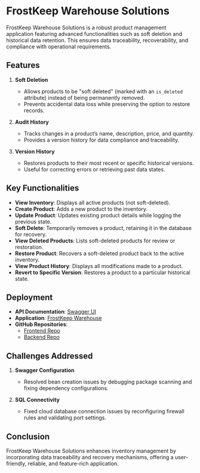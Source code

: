 # FrostKeep Warehouse Solutions

FrostKeep Warehouse Solutions is a robust product management application featuring advanced functionalities such as soft deletion and historical data retention. This ensures data traceability, recoverability, and compliance with operational requirements.

## Features
1. **Soft Deletion**  
   - Allows products to be "soft deleted" (marked with an `is_deleted` attribute) instead of being permanently removed.
   - Prevents accidental data loss while preserving the option to restore records.

2. **Audit History**  
   - Tracks changes in a product’s name, description, price, and quantity.
   - Provides a version history for data compliance and traceability.

3. **Version History**  
   - Restores products to their most recent or specific historical versions.
   - Useful for correcting errors or retrieving past data states.

## Key Functionalities
- **View Inventory**: Displays all active products (not soft-deleted).
- **Create Product**: Adds a new product to the inventory.
- **Update Product**: Updates existing product details while logging the previous state.
- **Soft Delete**: Temporarily removes a product, retaining it in the database for recovery.
- **View Deleted Products**: Lists soft-deleted products for review or restoration.
- **Restore Product**: Recovers a soft-deleted product back to the active inventory.
- **View Product History**: Displays all modifications made to a product.
- **Revert to Specific Version**: Restores a product to a particular historical state.

## Deployment
- **API Documentation**: [Swagger UI](https://inventory-fulfillment.up.railway.app/swagger-ui/)
- **Application**: [FrostKeep Warehouse](https://frostkeepwarehouse.up.railway.app/)
- **GitHub Repositories**:
  - [Frontend Repo](https://github.com/Adityavanakudre/FrostKeep_frontend)
  - [Backend Repo](https://github.com/Adityavanakudre/Inventory)

## Challenges Addressed
1. **Swagger Configuration**  
   - Resolved bean creation issues by debugging package scanning and fixing dependency configurations.

2. **SQL Connectivity**  
   - Fixed cloud database connection issues by reconfiguring firewall rules and validating port settings.

## Conclusion
FrostKeep Warehouse Solutions enhances inventory management by incorporating data traceability and recovery mechanisms, offering a user-friendly, reliable, and feature-rich application.
